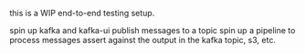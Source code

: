 this is a WIP end-to-end testing setup.

spin up kafka and kafka-ui
publish messages to a topic
spin up a pipeline to process messages
assert against the output in the kafka topic, s3, etc.